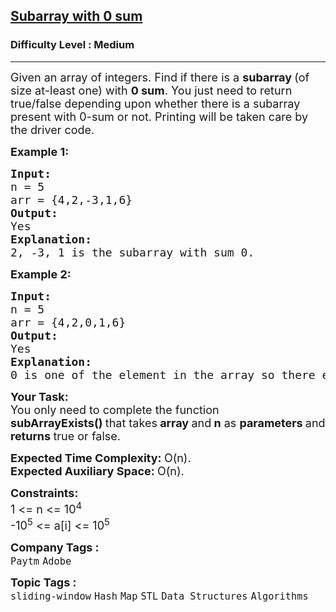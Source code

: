 <h2><a href="https://www.geeksforgeeks.org/problems/subarray-with-0-sum-1587115621/1">Subarray with 0 sum</a></h2><h3>Difficulty Level : Medium</h3><hr><div class="problems_problem_content__Xm_eO"><p><span style="font-size: 18px;">Given an array of integers. Find if there is a <strong><span class="wiseone-analysis-result wiseone-analysis-result-entity">subarray</span> </strong>(of size at-least one) with <strong>0 sum</strong>. You just need to return true/false&nbsp;</span><span style="font-size: 18px;">depending upon whether there is a <span class="wiseone-analysis-result wiseone-analysis-result-entity">subarray</span> present with 0-sum or not. Printing will be taken care by the driver code.</span></p>
<p><strong><span style="font-size: 18px;">Example 1:</span></strong></p>
<pre><strong><span style="font-size: 18px;">Input:</span></strong>
<span style="font-size: 18px;">n = 5
arr = {4,2,-3,1,6}
<strong>Output: 
</strong>Yes<strong>
Explanation: 
</strong>2, -3, 1 is the <span class="wiseone-analysis-result wiseone-analysis-result-entity">subarray</span> with sum 0.</span></pre>
<p><strong><span style="font-size: 18px;">Example 2:</span></strong></p>
<pre><strong><span style="font-size: 18px;">Input:</span></strong>
<span style="font-size: 18px;">n = 5
arr = {4,2,0,1,6}
<strong>Output:</strong> 
Yes
<strong>Explanation:</strong> 
0 is one of the element in the array so there exist a subarray with sum 0.</span>
</pre>
<p><span style="font-size: 18px;"><strong>Your Task:</strong><br>You only need to complete the function <strong>subArrayExists()&nbsp;</strong>that takes<strong> array </strong>and<strong> n</strong> as <strong>parameters </strong>and <strong>returns </strong>true or false.</span></p>
<p><span style="font-size: 18px;"><strong><span class="wiseone-analysis-result wiseone-analysis-result-entity">Expected Time</span> Complexity:&nbsp;</strong><span class="wiseone-analysis-result wiseone-analysis-result-entity">O(n)</span>.<br><strong>Expected Auxiliary Space:&nbsp;</strong><span class="wiseone-analysis-result wiseone-analysis-result-entity wiseone-analysis-result-repeat">O(n)</span>.</span></p>
<p><span style="font-size: 18px;"><strong>Constraints:</strong><br>1 &lt;= n&nbsp;&lt;= 10<sup>4</sup><br>-10<sup>5</sup> &lt;= a[i] &lt;= 10<sup>5</sup></span></p></div><p><span style=font-size:18px><strong>Company Tags : </strong><br><code>Paytm</code>&nbsp;<code>Adobe</code>&nbsp;<br><p><span style=font-size:18px><strong>Topic Tags : </strong><br><code>sliding-window</code>&nbsp;<code>Hash</code>&nbsp;<code>Map</code>&nbsp;<code>STL</code>&nbsp;<code>Data Structures</code>&nbsp;<code>Algorithms</code>&nbsp;